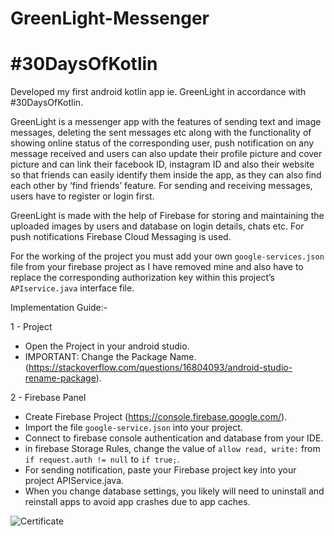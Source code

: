 # GreenLight-Messenger
# #30DaysOfKotlin

Developed my first android kotlin app ie. GreenLight in accordance with #30DaysOfKotlin. 

GreenLight is a messenger app with the features of sending text and image messages, deleting the sent messages etc along with the functionality of showing online status of the corresponding user, push notification on any message received and users can also update their profile picture and cover picture and can link their facebook ID, instagram ID and also their website so that friends can easily identify them inside the app, as they can also find each other by ‘find friends’ feature. For sending and receiving messages, users have to register or login first.

GreenLight is made with the help of Firebase for storing and maintaining the uploaded images by users and database on login details, chats etc. For push notifications Firebase Cloud Messaging is used.

For the working of the project you must add your own `google-services.json` file from your firebase project as I have removed mine and also have to replace the corresponding authorization key within this project’s `APIservice.java` interface file.


Implementation Guide:-

1 - Project

  - Open the Project in your android studio.
  - IMPORTANT: Change the Package Name. (https://stackoverflow.com/questions/16804093/android-studio-rename-package).

2 - Firebase Panel

  - Create Firebase Project (https://console.firebase.google.com/).
  - Import the file `google-service.json` into your project.
  - Connect to firebase console authentication and database from your IDE.
  - in firebase Storage Rules, change the value of `allow read, write:` from `if request.auth != null` to `if true;`.
  - For sending notification, paste your Firebase project key into your project APIService.java.
  - When you change database settings, you likely will need to uninstall and reinstall apps to avoid app crashes due to app caches.

![Certificate](/https://drive.google.com/file/d/1c1Sz7C5eiYPoTGvFUGyzTxacI5S4Lu0g/view)
